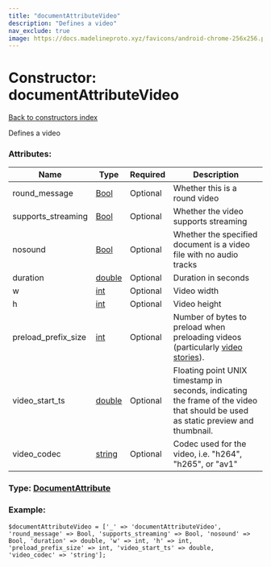 ```yaml
---
title: "documentAttributeVideo"
description: "Defines a video"
nav_exclude: true
image: https://docs.madelineproto.xyz/favicons/android-chrome-256x256.png
---
```

# Constructor: documentAttributeVideo  
[Back to constructors index](/API_docs/constructors/index.html)



Defines a video

### Attributes:

| Name     |    Type       | Required | Description |
|----------|---------------|----------|-------------|
|round\_message|[Bool](/API_docs/types/Bool.html) | Optional|Whether this is a round video|
|supports\_streaming|[Bool](/API_docs/types/Bool.html) | Optional|Whether the video supports streaming|
|nosound|[Bool](/API_docs/types/Bool.html) | Optional|Whether the specified document is a video file with no audio tracks|
|duration|[double](/API_docs/types/double.html) | Optional|Duration in seconds|
|w|[int](/API_docs/types/int.html) | Optional|Video width|
|h|[int](/API_docs/types/int.html) | Optional|Video height|
|preload\_prefix\_size|[int](/API_docs/types/int.html) | Optional|Number of bytes to preload when preloading videos (particularly [video stories](https://core.telegram.org/api/stories)).|
|video\_start\_ts|[double](/API_docs/types/double.html) | Optional|Floating point UNIX timestamp in seconds, indicating the frame of the video that should be used as static preview and thumbnail.|
|video\_codec|[string](/API_docs/types/string.html) | Optional|Codec used for the video, i.e. "h264", "h265", or "av1"|



### Type: [DocumentAttribute](/API_docs/types/DocumentAttribute.html)


### Example:

```
$documentAttributeVideo = ['_' => 'documentAttributeVideo', 'round_message' => Bool, 'supports_streaming' => Bool, 'nosound' => Bool, 'duration' => double, 'w' => int, 'h' => int, 'preload_prefix_size' => int, 'video_start_ts' => double, 'video_codec' => 'string'];
```  
